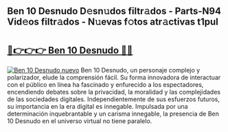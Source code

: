 ## Ben 10 Desnudo D𝚎sn𝚞dos filtr𝚊dos - Parts-N94 Vid𝚎os filtr𝚊dos - N𝚞evas f𝚘tos atr𝚊ctivas t1puI

# <h2><a href="http://mb4itgs.tromn.icu/?c=Ben+10+Desnudo">🔗👉👉👉 Ben 10 Desnudo 🔗🔗</a></h2>

[![Ben 10 Desnudo nuevo](https://i.imgur.com/pEAQMta.gif)](http://mb4itgs.tromn.icu/?c=Ben+10+Desnudo)
Ben 10 Desnudo, un personaje complejo y polarizador, elude la comprensión fácil. Su forma innovadora de interactuar con el público en línea ha fascinado y enfurecido a los espectadores, encendiendo debates sobre la privacidad, la moralidad y las complejidades de las sociedades digitales. Independientemente de sus esfuerzos futuros, su importancia en la era digital es innegable. Impulsada por una determinación inquebrantable y un carisma innegable, la presencia de Ben 10 Desnudo en el universo virtual no tiene paralelo.
